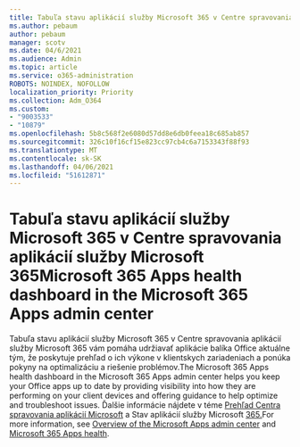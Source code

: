 ```yaml
---
title: Tabuľa stavu aplikácií služby Microsoft 365 v Centre spravovania aplikácií služby Microsoft 365
ms.author: pebaum
author: pebaum
manager: scotv
ms.date: 04/6/2021
ms.audience: Admin
ms.topic: article
ms.service: o365-administration
ROBOTS: NOINDEX, NOFOLLOW
localization_priority: Priority
ms.collection: Adm_O364
ms.custom:
- "9003533"
- "10879"
ms.openlocfilehash: 5b8c568f2e6080d57dd8e6db0feea18c685ab857
ms.sourcegitcommit: 326c10f16cf15e823cc97cb4c6a7153343f88f93
ms.translationtype: MT
ms.contentlocale: sk-SK
ms.lasthandoff: 04/06/2021
ms.locfileid: "51612871"
---
```

# <a name="microsoft-365-apps-health-dashboard-in-the-microsoft-365-apps-admin-center"></a><span data-ttu-id="711f0-102">Tabuľa stavu aplikácií služby Microsoft 365 v Centre spravovania aplikácií služby Microsoft 365</span><span class="sxs-lookup"><span data-stu-id="711f0-102">Microsoft 365 Apps health dashboard in the Microsoft 365 Apps admin center</span></span>

<span data-ttu-id="711f0-103">Tabuľa stavu aplikácií služby Microsoft 365 v Centre spravovania aplikácií služby Microsoft 365 vám pomáha udržiavať aplikácie balíka Office aktuálne tým, že poskytuje prehľad o ich výkone v klientskych zariadeniach a ponúka pokyny na optimalizáciu a riešenie problémov.</span><span class="sxs-lookup"><span data-stu-id="711f0-103">The Microsoft 365 Apps health dashboard in the Microsoft 365 Apps admin center helps you keep your Office apps up to date by providing visibility into how they are performing on your client devices and offering guidance to help optimize and troubleshoot issues.</span></span> <span data-ttu-id="711f0-104">Ďalšie informácie nájdete v téme [Prehľad Centra spravovania aplikácií Microsoft](https://docs.microsoft.com/deployoffice/admincenter/overview) a Stav aplikácií služby Microsoft [365.](https://docs.microsoft.com/deployoffice/admincenter/microsoft-365-apps-health)</span><span class="sxs-lookup"><span data-stu-id="711f0-104">For more information, see [Overview of the Microsoft Apps admin center](https://docs.microsoft.com/deployoffice/admincenter/overview) and [Microsoft 365 Apps health](https://docs.microsoft.com/deployoffice/admincenter/microsoft-365-apps-health).</span></span>



